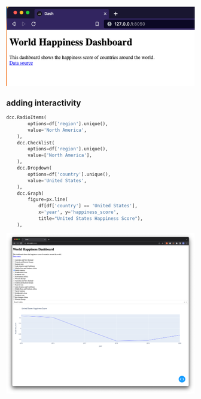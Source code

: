 ![img_1.png](img_1.png)

## adding interactivity

```python
dcc.RadioItems(
        options=df['region'].unique(),
        value='North America',
    ),
    dcc.Checklist(
        options=df['region'].unique(),
        value=['North America'],
    ),
    dcc.Dropdown(
        options=df['country'].unique(),
        value='United States',
    ),
    dcc.Graph(
        figure=px.line(
            df[df['country'] == 'United States'],
            x='year', y='happiness_score',
            title="United States Happiness Score"),
    ),
```
![img.png](img.png)

